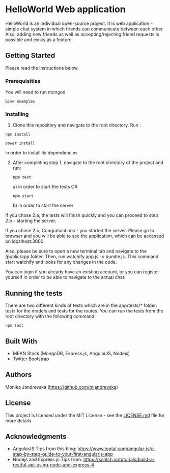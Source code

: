 # HelloWorld Web application

HelloWorld is an individual open-source project. It is web application - simple chat system in which friends can communicate between each other. Also, adding new friends as well as accepting/rejecting friend requests is possible and exists as a feature.

## Getting Started

Please read the instructions below.

### Prerequisities

You will need to run mongod

```
Give examples
```

### Installing

1. Clone this repository and navigate to the root directory. Run :

```
npm install
```

```
bower install
```

in order to install its dependencies

2. After completing step 1, navigate to the root directory of the project and run:
	```
	npm test
	```
	a) in order to start the tests OR

	```
	npm start
	```
	b) in order to start the server

If you chose 2.a, the tests will finish quickly and you can proceed to step 2.b - starting the server.

If you chose 2.b, Congratulations - you started the server. 
Please go to browser and you will be able to see the application, which can be accessed on localhost:3000

Also, please be sure to open a new terminal tab and navigate to the /public/app folder. Then, run watchify app.js -o bundle.js. This command start watchify and looks for any changes in the code.

You can login if you already have an existing account, or you can register yourself in order to be able to navigate to the actual chat.

## Running the tests

There are two different kinds of tests which are in the app/tests/* folder: tests for the models and tests for the routes. 
You can run the tests from the root directory with the following command: 
```
npm test
```

## Built With

* MEAN Stack (MongoDB, Express.js, AngularJS, Nodejs)
* Twitter Bootstrap


## Authors

Monika Jandrevska (https://github.com/mjandrevska)

## License

This project is licensed under the MIT License - see the [LICENSE.md](LICENSE.md) file for more details

## Acknowledgments

* AngularJS Tips from this blog: https://www.toptal.com/angular-js/a-step-by-step-guide-to-your-first-angularjs-app
* Nodejs and Express.js Tips from: https://scotch.io/tutorials/build-a-restful-api-using-node-and-express-4

